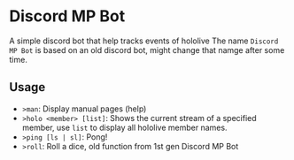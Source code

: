 # Discord MP Bot

A simple discord bot that help tracks events of hololive
The name `Discord MP Bot` is based on an old discord bot, might change that namge after some time.


## Usage

* `>man`: Display manual pages (help) 
* `>holo <member> [list]`: Shows the current stream of a specified member, use `list` to display all hololive member names.
* `>ping [ls | sl]`: Pong!
* `>roll`: Roll a dice, old function from 1st gen Discord MP Bot 


